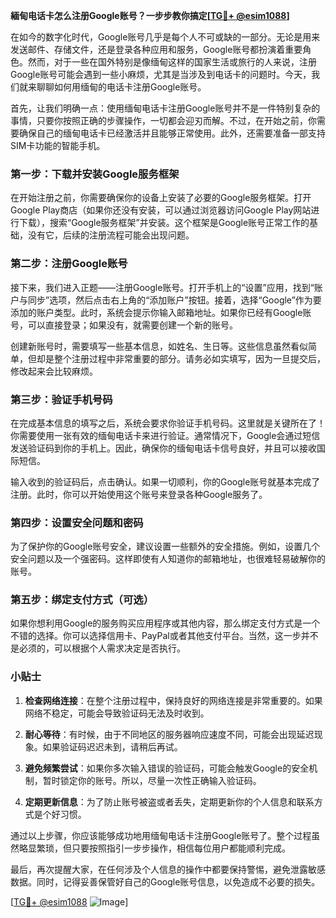 **緬甸电话卡怎么注册Google账号？一步步教你搞定[[TG💪+ @esim1088](https://t.me/s/esim1088)]**

在如今的数字化时代，Google账号几乎是每个人不可或缺的一部分。无论是用来发送邮件、存储文件，还是登录各种应用和服务，Google账号都扮演着重要角色。然而，对于一些在国外特别是像缅甸这样的国家生活或旅行的人来说，注册Google账号可能会遇到一些小麻烦，尤其是当涉及到电话卡的问题时。今天，我们就来聊聊如何用缅甸的电话卡注册Google账号。

首先，让我们明确一点：使用缅甸电话卡注册Google账号并不是一件特别复杂的事情，只要你按照正确的步骤操作，一切都会迎刃而解。不过，在开始之前，你需要确保自己的缅甸电话卡已经激活并且能够正常使用。此外，还需要准备一部支持SIM卡功能的智能手机。

### 第一步：下载并安装Google服务框架

在开始注册之前，你需要确保你的设备上安装了必要的Google服务框架。打开Google Play商店（如果你还没有安装，可以通过浏览器访问Google Play网站进行下载），搜索“Google服务框架”并安装。这个框架是Google账号正常工作的基础，没有它，后续的注册流程可能会出现问题。

### 第二步：注册Google账号

接下来，我们进入正题——注册Google账号。打开手机上的“设置”应用，找到“账户与同步”选项，然后点击右上角的“添加账户”按钮。接着，选择“Google”作为要添加的账户类型。此时，系统会提示你输入邮箱地址。如果你已经有Google账号，可以直接登录；如果没有，就需要创建一个新的账号。

创建新账号时，需要填写一些基本信息，如姓名、生日等。这些信息虽然看似简单，但却是整个注册过程中非常重要的部分。请务必如实填写，因为一旦提交后，修改起来会比较麻烦。

### 第三步：验证手机号码

在完成基本信息的填写之后，系统会要求你验证手机号码。这里就是关键所在了！你需要使用一张有效的缅甸电话卡来进行验证。通常情况下，Google会通过短信发送验证码到你的手机上。因此，确保你的缅甸电话卡信号良好，并且可以接收国际短信。

输入收到的验证码后，点击确认。如果一切顺利，你的Google账号就基本完成了注册。此时，你可以开始使用这个账号来登录各种Google服务了。

### 第四步：设置安全问题和密码

为了保护你的Google账号安全，建议设置一些额外的安全措施。例如，设置几个安全问题以及一个强密码。这样即使有人知道你的邮箱地址，也很难轻易破解你的账号。

### 第五步：绑定支付方式（可选）

如果你想利用Google的服务购买应用程序或其他内容，那么绑定支付方式是一个不错的选择。你可以选择信用卡、PayPal或者其他支付平台。当然，这一步并不是必须的，可以根据个人需求决定是否执行。

### 小贴士

1. **检查网络连接**：在整个注册过程中，保持良好的网络连接是非常重要的。如果网络不稳定，可能会导致验证码无法及时收到。
   
2. **耐心等待**：有时候，由于不同地区的服务器响应速度不同，可能会出现延迟现象。如果验证码迟迟未到，请稍后再试。

3. **避免频繁尝试**：如果你多次输入错误的验证码，可能会触发Google的安全机制，暂时锁定你的账号。所以，尽量一次性正确输入验证码。

4. **定期更新信息**：为了防止账号被盗或者丢失，定期更新你的个人信息和联系方式是个好习惯。

通过以上步骤，你应该能够成功地用缅甸电话卡注册Google账号了。整个过程虽然略显繁琐，但只要按照指引一步步操作，相信每位用户都能顺利完成。

最后，再次提醒大家，在任何涉及个人信息的操作中都要保持警惕，避免泄露敏感数据。同时，记得妥善保管好自己的Google账号信息，以免造成不必要的损失。

[[TG💪+ @esim1088](https://t.me/s/esim1088) ![Image](https://i.postimg.cc/4NQfJmqS/Snipaste-2025-05-13-00-14-12.png)]
